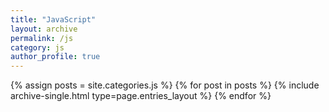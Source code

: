 ```yaml
---
title: "JavaScript"
layout: archive
permalink: /js
category: js
author_profile: true
---
```


{% assign posts = site.categories.js %}
{% for post in posts %} {% include archive-single.html type=page.entries_layout %} {% endfor %}
